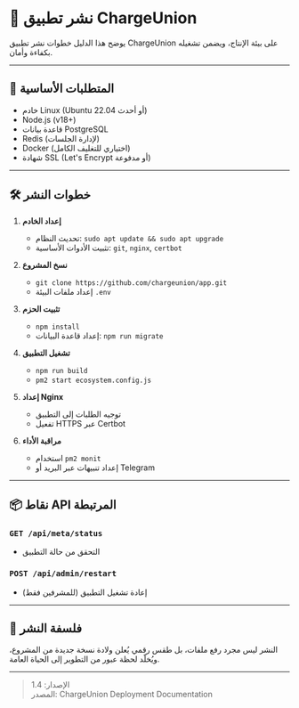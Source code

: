 # 🚀 نشر تطبيق ChargeUnion

يوضح هذا الدليل خطوات نشر تطبيق ChargeUnion على بيئة الإنتاج، ويضمن تشغيله بكفاءة وأمان.

---

## 🧾 المتطلبات الأساسية

- خادم Linux (Ubuntu 22.04 أو أحدث)  
- Node.js (v18+)  
- قاعدة بيانات PostgreSQL  
- Redis (لإدارة الجلسات)  
- Docker (اختياري للتغليف الكامل)  
- شهادة SSL (Let's Encrypt أو مدفوعة)

---

## 🛠️ خطوات النشر

1. **إعداد الخادم**
   - تحديث النظام: `sudo apt update && sudo apt upgrade`
   - تثبيت الأدوات الأساسية: `git`, `nginx`, `certbot`

2. **نسخ المشروع**
   - `git clone https://github.com/chargeunion/app.git`
   - إعداد ملفات البيئة `.env`

3. **تثبيت الحزم**
   - `npm install`  
   - إعداد قاعدة البيانات: `npm run migrate`

4. **تشغيل التطبيق**
   - `npm run build`  
   - `pm2 start ecosystem.config.js`

5. **إعداد Nginx**
   - توجيه الطلبات إلى التطبيق  
   - تفعيل HTTPS عبر Certbot

6. **مراقبة الأداء**
   - استخدام `pm2 monit`  
   - إعداد تنبيهات عبر البريد أو Telegram

---

## 📦 نقاط API المرتبطة

### `GET /api/meta/status`
- التحقق من حالة التطبيق

### `POST /api/admin/restart`
- إعادة تشغيل التطبيق (للمشرفين فقط)

---

## 🧭 فلسفة النشر

النشر ليس مجرد رفع ملفات، بل طقس رقمي يُعلن ولادة نسخة جديدة من المشروع، ويُخلّد لحظة عبور من التطوير إلى الحياة العامة.

---

> الإصدار: 1.4  
> المصدر: ChargeUnion Deployment Documentation
